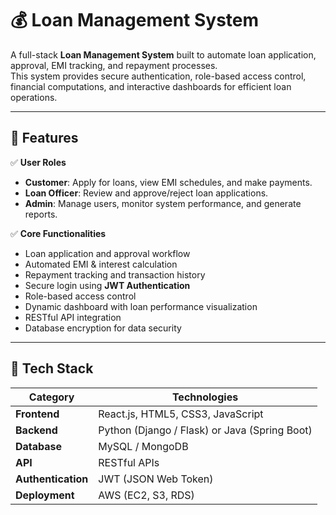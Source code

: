 # 💰 Loan Management System

A full-stack **Loan Management System** built to automate loan application, approval, EMI tracking, and repayment processes.  
This system provides secure authentication, role-based access control, financial computations, and interactive dashboards for efficient loan operations.

---

## 🚀 Features

✅ **User Roles**
- **Customer**: Apply for loans, view EMI schedules, and make payments.  
- **Loan Officer**: Review and approve/reject loan applications.  
- **Admin**: Manage users, monitor system performance, and generate reports.

✅ **Core Functionalities**
- Loan application and approval workflow  
- Automated EMI & interest calculation  
- Repayment tracking and transaction history  
- Secure login using **JWT Authentication**  
- Role-based access control  
- Dynamic dashboard with loan performance visualization  
- RESTful API integration  
- Database encryption for data security  

---

## 🧩 Tech Stack

| Category | Technologies |
|-----------|--------------|
| **Frontend** | React.js, HTML5, CSS3, JavaScript |
| **Backend** | Python (Django / Flask) or Java (Spring Boot) |
| **Database** | MySQL / MongoDB |
| **API** | RESTful APIs |
| **Authentication** | JWT (JSON Web Token) |
| **Deployment** | AWS (EC2, S3, RDS) |


